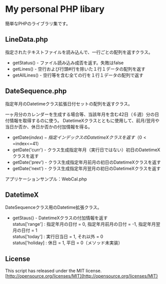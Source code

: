# My personal PHP libary
簡単なPHPのライブラリ集です。  

## LineData.php
指定されたテキストファイルを読み込んで、一行ごとの配列を返すクラス。  

- getStatus() - ファイル読み込み成否を返す。失敗はfalse  
- getLines() - 空行および行頭#行を除いた１行１データの配列を返す  
- getAllLines() - 空行等を含む全ての行を１行１データの配列で返す  

## DateSequence.php
指定年月のDatetimeクラス拡張日付セットの配列を返すクラス。  

一ヶ月分のカレンダーを生成する場合等、当該年月を含む42日（６週）分の日付情報を取得するのに使う。
DatetimeXクラスとともに使用して、前月/翌月や当日か否か、休日か否かの付加情報を得る。  

- getDate($index) - 指定インデックスのDatetimeXクラスを返す（0<=$index<=41）  
- getDate('curr') - クラス生成指定年月（実行日ではない）初日のDatetimeXクラスを返す  
- getDate('prev') - クラス生成指定年月前月の初日のDatetimeXクラスを返す  
- getDate('next') - クラス生成指定年月翌月の初日のDatetimeXクラスを返す  

アプリケーションサンプル：WebCal.php  

## DatetimeX
DateSequenceクラス用のDatetime拡張クラス。  

- getStaus() - DatetimeXクラスの付加情報を返す  
  status['range'] : 指定年月の日付 = 0, 指定年月前月の日付 = -1, 指定年月翌月の日付 = 1  
  status['today'] : 実行日当日 = 1, それ以外 = 0  
  status['holiday] : 休日 = 1, 平日 = 0（メソッド未実装）  

## License
This script has released under the MIT license.  
[http://opensource.org/licenses/MIT](http://opensource.org/licenses/MIT)
